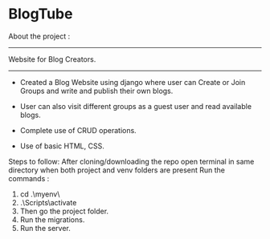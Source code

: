 # BlogTube

About the project :
___________________________________________________

Website for Blog Creators.
____________________________________________________

  - Created a Blog Website using django where user can Create or Join Groups and write and publish their own blogs.
  
  - User can also visit different groups as a guest user and read available blogs.
  
  - Complete use of CRUD operations.
  
  - Use of basic HTML, CSS.
 

Steps to follow:
After cloning/downloading the repo open terminal in same directory when both project and venv folders are present
Run the commands :
  1. cd .\myenv\
  2. .\Scripts\activate
  3. Then go the project folder.
  4. Run the migrations.
  5. Run the server.
